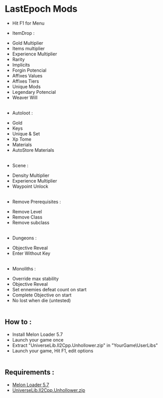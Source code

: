 # LastEpoch Mods
- Hit F1 for Menu
+ ItemDrop :
- Gold Multiplier
- Items multiplier
- Experience Multiplier
- Rarity
- Implicits
- Forgin Potencial
- Affixes Values
- Affixes Tiers
- Unique Mods
- Legendary Potencial
- Weaver Will
<br/><br/>
+ Autoloot :
- Gold
- Keys
- Unique & Set
- Xp Tome
- Materials
- AutoStore Materials
<br/><br/>
+ Scene :
- Density Multiplier
- Experience Multiplier
- Waypoint Unlock
<br/><br/>
+ Remove Prerequisites :
- Remove Level
- Remove Class
- Remove subclass
<br/><br/>
+ Dungeons :
- Objective Reveal
- Enter Without Key
<br/><br/>
+ Monoliths :
- Override max stability
- Objective Reveal
- Set ennemies defeat count on start
- Complete Objective on start
- No lost when die (untested)
<br/><br/>
## How to : 
+ Install Melon Loader 5.7
+ Launch your game once
+ Extract "UniverseLib.Il2Cpp.Unhollower.zip" in "YourGame\UserLibs\"
+ Launch your game, Hit F1, edit options
<br/><br/>
## Requirements :
+ [Melon Loader 5.7](https://github.com/LavaGang/MelonLoader)
+ [UniverseLib.Il2Cpp.Unhollower.zip](https://github.com/sinai-dev/UniverseLib)
